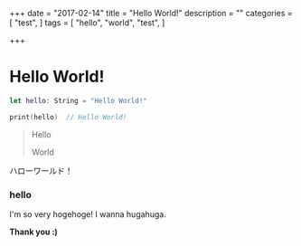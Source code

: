 +++
date = "2017-02-14"
title = "Hello World!"
description = ""
categories = [
    "test",
]
tags = [
    "hello",
    "world",
    "test",
]

+++

# Hello World!

```Swift:test.swift
let hello: String = "Hello World!"

print(hello)  // Hello World!
```

>Hello
>
>World

ハローワールド！


### hello

I'm so very hogehoge! I wanna hugahuga.

**Thank you :)**


